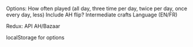 Options:
How often played (all day, three time per day, twice per day, once every day, less)
Include AH flip?
Intermediate crafts
Language (EN/FR)

Redux:
API AH/Bazaar

localStorage for options
